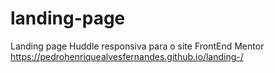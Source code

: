 # landing-page
Landing page Huddle responsiva para o site FrontEnd Mentor
https://pedrohenriquealvesfernandes.github.io/landing-/
